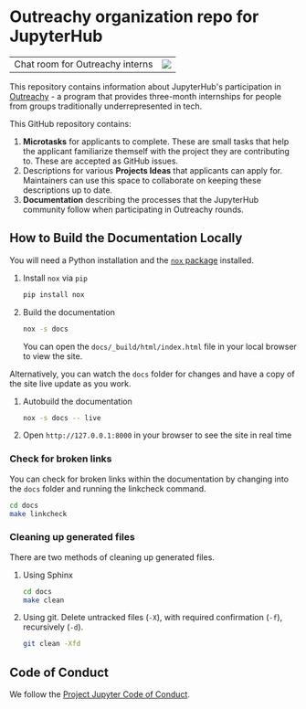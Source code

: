 # Outreachy organization repo for JupyterHub

|                                 |                                                                                                            |
| :------------------------------ | :--------------------------------------------------------------------------------------------------------: |
| Chat room for Outreachy interns | [![](https://img.shields.io/badge/chat-outreachy%20interns-green)](https://gitter.im/jupyterhub/outreachy) |

This repository contains information about JupyterHub's
participation in [Outreachy](https://www.outreachy.org/) - a
program that provides three-month internships for people from
groups traditionally underrepresented in tech.

This GitHub repository contains:

1. **Microtasks** for applicants to complete. These are small
   tasks that help the applicant familiarize themself with
   the project they are contributing to. These are accepted
   as GitHub issues.
2. Descriptions for various **Projects Ideas** that applicants can
   apply for. Maintainers can use this space to collaborate on
   keeping these descriptions up to date.
3. **Documentation** describing the processes that the JupyterHub
   community follow when participating in Outreachy rounds.

## How to Build the Documentation Locally

You will need a Python installation and the [`nox` package](https://nox.thea.codes/) installed.

1. Install `nox` via `pip`

   ```bash
   pip install nox
   ```

2. Build the documentation

   ```bash
   nox -s docs
   ```

   You can open the `docs/_build/html/index.html` file in your local browser to
   view the site.

Alternatively, you can watch the `docs` folder for changes and have a copy of
the site live update as you work.

1. Autobuild the documentation

   ```bash
   nox -s docs -- live
   ```

2. Open `http://127.0.0.1:8000` in your browser to see the site in real time

### Check for broken links

You can check for broken links within the documentation by changing into the
`docs` folder and running the linkcheck command.

```bash
cd docs
make linkcheck
```

### Cleaning up generated files

There are two methods of cleaning up generated files.

1. Using Sphinx

   ```bash
   cd docs
   make clean
   ```

2. Using git. Delete untracked files (`-X`), with required confirmation (`-f`),
   recursively (`-d`).

   ```bash
   git clean -Xfd
   ```

## Code of Conduct

We follow the [Project Jupyter Code of Conduct](https://github.com/jupyter/governance/blob/master/conduct/code_of_conduct.md).
